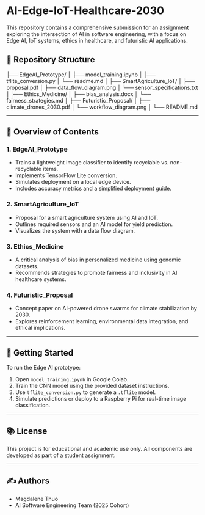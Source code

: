 # AI-Edge-IoT-Healthcare-2030

This repository contains a comprehensive submission for an assignment exploring the intersection of AI in software engineering, with a focus on Edge AI, IoT systems, ethics in healthcare, and futuristic AI applications.

## 📁 Repository Structure

├── EdgeAI_Prototype/
│ ├── model_training.ipynb
│ ├── tflite_conversion.py
│ └── readme.md
│
├── SmartAgriculture_IoT/
│ ├── proposal.pdf
│ ├── data_flow_diagram.png
│ └── sensor_specifications.txt
│
├── Ethics_Medicine/
│ ├── bias_analysis.docx
│ └── fairness_strategies.md
│
├── Futuristic_Proposal/
│ ├── climate_drones_2030.pdf
│ └── workflow_diagram.png
│
└── README.md


---

## 📌 Overview of Contents

### 1. EdgeAI_Prototype
- Trains a lightweight image classifier to identify recyclable vs. non-recyclable items.
- Implements TensorFlow Lite conversion.
- Simulates deployment on a local edge device.
- Includes accuracy metrics and a simplified deployment guide.

### 2. SmartAgriculture_IoT
- Proposal for a smart agriculture system using AI and IoT.
- Outlines required sensors and an AI model for yield prediction.
- Visualizes the system with a data flow diagram.

### 3. Ethics_Medicine
- A critical analysis of bias in personalized medicine using genomic datasets.
- Recommends strategies to promote fairness and inclusivity in AI healthcare systems.

### 4. Futuristic_Proposal
- Concept paper on AI-powered drone swarms for climate stabilization by 2030.
- Explores reinforcement learning, environmental data integration, and ethical implications.

---

## 🚀 Getting Started

To run the Edge AI prototype:

1. Open `model_training.ipynb` in Google Colab.
2. Train the CNN model using the provided dataset instructions.
3. Use `tflite_conversion.py` to generate a `.tflite` model.
4. Simulate predictions or deploy to a Raspberry Pi for real-time image classification.

---

## 📚 License

This project is for educational and academic use only. All components are developed as part of a student assignment.

---

## ✍️ Authors

- Magdalene Thuo
- AI Software Engineering Team (2025 Cohort)


